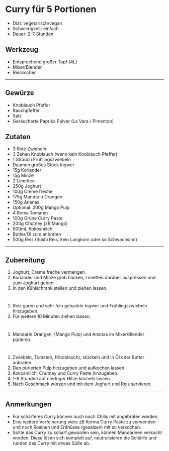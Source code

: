 Curry für 5 Portionen
=====================

* Diät: vegetarisch/vegan
* Schwierigkeit: einfach
* Dauer: 2-7 Stunden

Werkzeug
--------

* Entsprechend großer Topf (4L)
* Mixer/Blender
* Reiskocher

***

Gewürze
-------

* Knoblauch Pfeffer
* Rauchpfeffer
* Salz
* Geräucherte Paprika Pulver (La Vera / Pimenton)

Zutaten
-------

* 3 Rote Zwiebeln
* 3 Zehen Knoblauch (wenn kein Knoblauch Pfeffer)
* 1 Strauch Frühlingszwiebeln
* Daumen großes Stück Ingwer
* 15g Koriander
* 15g Minze
* 2 Limetten
* 250g Joghurt
* 100g Creme freche
* 175g Mandarin Orangen
* 150g Ananas
* Optional: 200g Mango Pulp
* 4 Roma Tomaten
* 100g Grüne Curry Paste
* 200g Chutney (zB Mango)
* 800mL Kokosmilch
* Butter/Öl zum anbraten
* 500g Reis (Sushi Reis, kein Langkorn oder so Schwachsinn)

***

Zubereitung
-----------

1. Joghurt, Creme freche vermengen.
2. Koriander und Minze grob hacken, Limetten darüber auspressen und zum Joghurt geben.
3. In den Kühlschrank stellen und ziehen lassen.

#

1. Reis garen und sehr fein gehackte Ingwer und Frühlingszwiebeln hinzugeben.
2. Für weitere 10 Minuten ziehen lassen.

#

1. Mandarin Orangen, (Mango Pulp) und Ananas im Mixer/Blender pürieren. 

#

1. Zwiebeln, Tomaten, (Knoblauch), stückeln und in Öl oder Butter anbraten.
2. Den pürierten Pulp hinzugeben und aufkochen lassen.
3. Kokosmilch, Chutney und Curry Paste hinzugeben.
4. 1-6 Stunden auf niedriger Hitze köcheln lassen.
5. Nach Geschmack würzen und mit dem Joghurt und Reis servieren.

***

Anmerkungen
-----------

* Für schärferes Curry können auch noch Chilis mit angebraten werden.
* Eine weitere Verfeinerung wäre zB Korma Curry Paste zu verwenden und noch Rosinen und Erdnüsse (gesalzen) mit zu verkochen.
* Sollte das Curry zu scharf geworden sein, können Mandarinen verkocht werden. Diese lösen sich komplett auf, neutralisieren die Schärfe und runden das Curry mit etwas Süße ab.
